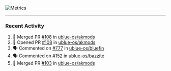 ![Metrics](https://metrics.lecoq.io/KyleGospo?template=classic&base=header%2C%20activity%2C%20community%2C%20repositories%2C%20metadata&base.indepth=false&base.hireable=false&base.skip=false&config.timezone=America%2FLos_Angeles)

---
### Recent Activity
<!--START_SECTION:activity-->
1. 🎉 Merged PR [#108](https://github.com/ublue-os/akmods/pull/108) in [ublue-os/akmods](https://github.com/ublue-os/akmods)
2. 💪 Opened PR [#108](https://github.com/ublue-os/akmods/pull/108) in [ublue-os/akmods](https://github.com/ublue-os/akmods)
3. 🗣 Commented on [#777](https://github.com/ublue-os/bluefin/issues/777#issuecomment-1874635478) in [ublue-os/bluefin](https://github.com/ublue-os/bluefin)
4. 🗣 Commented on [#152](https://github.com/ublue-os/bazzite/pull/152#issuecomment-1874519121) in [ublue-os/bazzite](https://github.com/ublue-os/bazzite)
5. 🎉 Merged PR [#103](https://github.com/ublue-os/akmods/pull/103) in [ublue-os/akmods](https://github.com/ublue-os/akmods)
<!--END_SECTION:activity-->
